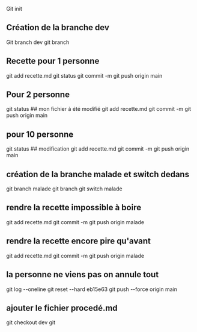 Git init 

## Création de la branche dev
Git branch dev
git branch 

## Recette pour 1 personne
git add recette.md
git status
git commit -m
git push origin main

## Pour 2 personne
git status ## mon fichier à été modifié 
git add recette.md
git commit -m
git push origin main

## pour 10 personne
git status ## modification
git add recette.md 
git commit -m 
git push origin main

## création de la branche malade et switch dedans 
git branch malade
git branch 
git switch malade

## rendre la recette impossible à boire
git add recette.md 
git commit -m
git push origin malade

## rendre la recette encore pire qu'avant

git add recette.md 
git commit -m
git push origin malade

## la personne ne viens pas on annule tout 
git log --oneline 
git reset --hard eb15e63
git push --force origin main 

## ajouter le fichier procedé.md 

git checkout dev
git 

